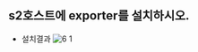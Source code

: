 ## s2호스트에 exporter를 설치하시오.
* 설치결과
![6 1](https://user-images.githubusercontent.com/8167433/82025714-aab98080-96cc-11ea-8841-9f664a92a244.png)

